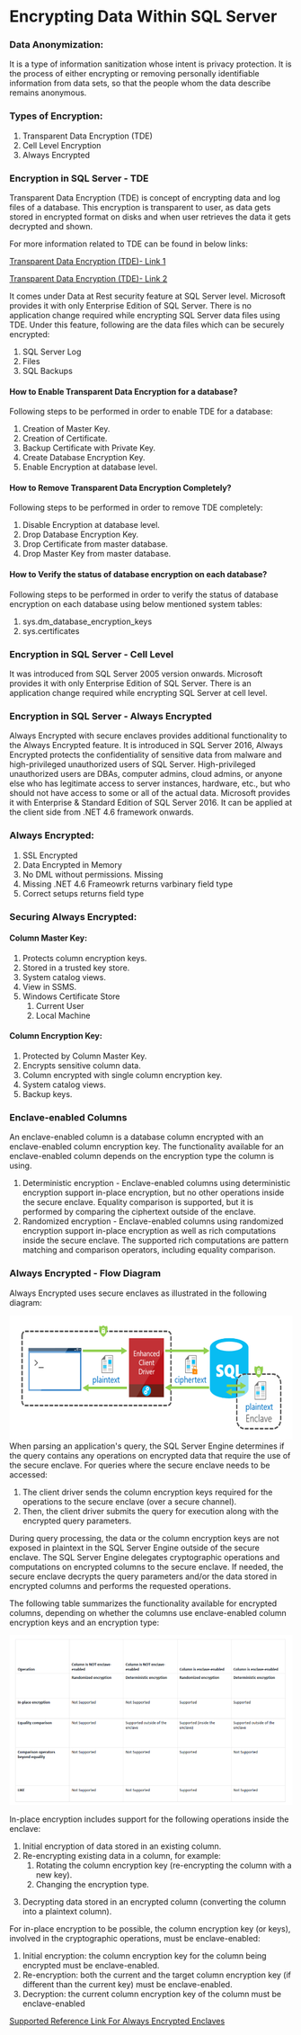 # Encrypting Data Within SQL Server 

### Data Anonymization:
It is a type of information sanitization whose intent is privacy protection. It is the process of either encrypting or removing personally identifiable information from data sets, so that the people whom the data describe remains anonymous.

### Types of Encryption:

1. Transparent Data Encryption (TDE)
2. Cell Level Encryption
3. Always Encrypted

### Encryption in SQL Server - TDE

Transparent Data Encryption (TDE) is concept of encrypting data and log files of a database. This encryption is transparent to user, as data gets stored in encrypted format on disks and when user retrieves the data it gets decrypted and shown. 

For more information related to TDE can be found in below links: 

[Transparent Data Encryption (TDE)- Link 1](https://docs.microsoft.com/en-us/previous-versions/sql/sql-server-2008-r2/bb934049(v=sql.105)?redirectedfrom=MSDN)

[Transparent Data Encryption (TDE)- Link 2](https://www.red-gate.com/simple-talk/sql/database-administration/transparent-data-encryption/)

It comes under Data at Rest security feature at SQL Server level. Microsoft provides it with only Enterprise Edition of SQL Server. There is no application change required while encrypting SQL Server data files using TDE. 
Under this feature, following are the data files which can be securely encrypted:
1. SQL Server Log
2. Files
3. SQL Backups

#### How to Enable Transparent Data Encryption for a database?

Following steps to be performed in order to enable TDE for a database:

1. Creation of Master Key.
2. Creation of Certificate.
3. Backup Certificate with Private Key.
4. Create Database Encryption Key.
5. Enable Encryption at database level.

#### How to Remove Transparent Data Encryption Completely?

Following steps to be performed in order to remove TDE completely:

1. Disable Encryption at database level.
2. Drop Database Encryption Key.
3. Drop Certificate from master database.
4. Drop Master Key from master database.

#### How to Verify the status of database encryption on each database?

Following steps to be performed in order to verify the status of database encryption on each database using below mentioned system tables:

1. sys.dm_database_encryption_keys
2. sys.certificates

### Encryption in SQL Server - Cell Level

It was introduced from SQL Server 2005 version onwards. Microsoft provides it with only Enterprise Edition of SQL Server. There is an application change required while encrypting SQL Server at cell level. 

### Encryption in SQL Server - Always Encrypted

Always Encrypted with secure enclaves provides additional functionality to the Always Encrypted feature.
It is introduced in SQL Server 2016, Always Encrypted protects the confidentiality of sensitive data from malware and high-privileged unauthorized users of SQL Server. High-privileged unauthorized users are DBAs, computer admins, cloud admins, or anyone else who has legitimate access to server instances, hardware, etc., but who should not have access to some or all of the actual data.
Microsoft provides it with Enterprise & Standard Edition of SQL Server 2016. It can be applied at the client side from .NET 4.6 framework onwards.

### Always Encrypted:

1. SSL Encrypted 
2. Data Encrypted in Memory
3. No DML without permissions. Missing 
4. Missing .NET 4.6 Frameowrk returns varbinary field type
5. Correct setups returns field type

### Securing Always Encrypted:
  #### Column Master Key:
  1. Protects column encryption keys.
  2. Stored in a trusted key store.
  3. System catalog views.
  4. View in SSMS.
  5. Windows Certificate Store
     <ol>
     <li>Current User
     <li>Local Machine
     </ol>
  
  #### Column Encryption Key:
  1. Protected by Column Master Key.
  2. Encrypts sensitive column data.
  3. Column encrypted with single column encryption key.
  4. System catalog views.
  5. Backup keys.

### Enclave-enabled Columns

An enclave-enabled column is a database column encrypted with an enclave-enabled column encryption key. The functionality available for an enclave-enabled column depends on the encryption type the column is using.
1. Deterministic encryption - Enclave-enabled columns using deterministic encryption support in-place encryption, but no other operations inside the secure enclave. Equality comparison is supported, but it is performed by comparing the ciphertext outside of the enclave.
2. Randomized encryption - Enclave-enabled columns using randomized encryption support in-place encryption as well as rich computations inside the secure enclave. The supported rich computations are pattern matching and comparison operators, including equality comparison.

### Always Encrypted - Flow Diagram

Always Encrypted uses secure enclaves as illustrated in the following diagram:

![AlwaysEncrypted-FlowDiagram](/images/AlwaysEncrypted-Flowchart.png)
When parsing an application's query, the SQL Server Engine determines if the query contains any operations on encrypted data that require the use of the secure enclave. For queries where the secure enclave needs to be accessed:
  1. The client driver sends the column encryption keys required for the operations to the secure enclave (over a secure channel).
  2. Then, the client driver submits the query for execution along with the encrypted query parameters.

During query processing, the data or the column encryption keys are not exposed in plaintext in the SQL Server Engine outside of the secure enclave. The SQL Server Engine delegates cryptographic operations and computations on encrypted columns to the secure enclave. If needed, the secure enclave decrypts the query parameters and/or the data stored in encrypted columns and performs the requested operations.

The following table summarizes the functionality available for encrypted columns, depending on whether the columns use enclave-enabled column encryption keys and an encryption type:

![AlwaysEncrypted-2019](/images/Always_Encrypted_2019.png)

In-place encryption includes support for the following operations inside the enclave:

1. Initial encryption of data stored in an existing column.
2. Re-encrypting existing data in a column, for example:
   <ol>
    <li>Rotating the column encryption key (re-encrypting the column with a new key).
    <li>Changing the encryption type.
  </ol>

3. Decrypting data stored in an encrypted column (converting the column into a plaintext column).

For in-place encryption to be possible, the column encryption key (or keys), involved in the cryptographic operations, must be enclave-enabled:

1. Initial encryption: the column encryption key for the column being encrypted must be enclave-enabled.
2. Re-encryption: both the current and the target column encryption key (if different than the current key) must be enclave-enabled.
3. Decryption: the current column encryption key of the column must be enclave-enabled

[Supported Reference Link For Always Encrypted Enclaves](https://docs.microsoft.com/en-us/sql/relational-databases/security/encryption/always-encrypted-enclaves?view=sqlallproducts-allversions)
